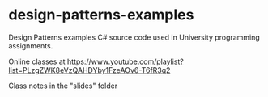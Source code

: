 # design-patterns-examples
Design Patterns examples C# source code used in University programming assignments.

Online classes at https://www.youtube.com/playlist?list=PLzgZWK8eVzQAHDYby1FzeAOv6-T6fR3q2

Class notes in the "slides" folder
